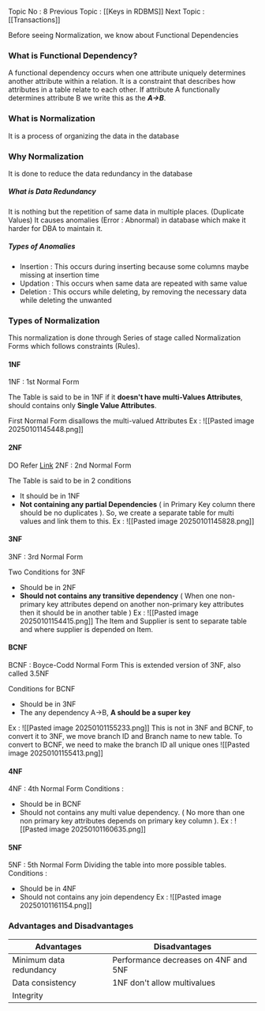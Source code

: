 Topic No : 8
Previous Topic : [[Keys in RDBMS]]
Next Topic : [[Transactions]]

Before seeing Normalization, we know about Functional Dependencies
### What is Functional Dependency?

A functional dependency occurs when one attribute uniquely determines another attribute within a relation. It is a constraint that describes how attributes in a table relate to each other. If attribute A functionally determines attribute B we write this as the ***A→B***.

### What is Normalization
It is a process of organizing the data in the database
### Why Normalization
It is done to reduce the data redundancy in the database
##### What is Data Redundancy 
It is nothing but the repetition of same data in multiple places. (Duplicate Values)
It causes anomalies (Error : Abnormal) in database which make it harder for DBA to maintain it.

##### Types of Anomalies 
- Insertion : This occurs during inserting because some columns maybe missing at insertion time
- Updation :  This occurs when same data are repeated with same value
- Deletion : This occurs while deleting, by removing the necessary data while deleting the unwanted
### Types of Normalization

This normalization is done through Series of stage called Normalization Forms which follows constraints (Rules).

#### 1NF
1NF : 1st Normal Form

The Table is said to be in 1NF if it **doesn't have multi-Values Attributes**, should contains only **Single Value Attributes**.

First Normal Form disallows the multi-valued Attributes
Ex : 
![[Pasted image 20250101145448.png]]
#### 2NF 
DO Refer [Link](https://chatgpt.com/c/67d19995-cbe4-8007-ba0d-0e655b14d4b2)
2NF : 2nd Normal Form

The Table is said to be in 2 conditions
- It should be in 1NF 
- **Not containing any partial Dependencies** ( in Primary Key column there should be no duplicates ).
So, we create a separate table for multi values and link them to this.
Ex : 
![[Pasted image 20250101145828.png]]

#### 3NF
3NF : 3rd Normal Form

Two Conditions for 3NF
- Should be in 2NF
- **Should not contains any transitive dependency** ( When one non-primary key attributes depend on another non-primary key attributes then it should be in another table )
Ex : 
![[Pasted image 20250101154415.png]]
The Item and Supplier is sent to separate table and where supplier is depended on Item.

#### BCNF
BCNF : Boyce-Codd Normal Form
This is extended version of 3NF, also called 3.5NF

Conditions for BCNF
- Should be in 3NF
- The any dependency A->B, **A should be a super key**

Ex : 
![[Pasted image 20250101155233.png]]
This is not in 3NF and BCNF, to convert it to 3NF, we move branch ID and Branch name to new table.
To convert to BCNF, we need to make the branch ID all unique ones
![[Pasted image 20250101155413.png]]

#### 4NF
4NF : 4th Normal Form
Conditions :
- Should be in BCNF
- Should not contains any multi value dependency. ( No more than one non primary key attributes depends on primary key column ).
Ex : 
![[Pasted image 20250101160635.png]]
#### 5NF
5NF : 5th Normal Form
Dividing the table into more possible tables.
Conditions : 
- Should be in 4NF
- Should not contains any join dependency
Ex : 
![[Pasted image 20250101161154.png]]
### Advantages and Disadvantages

| Advantages              | Disadvantages                        |
| ----------------------- | ------------------------------------ |
| Minimum data redundancy | Performance decreases on 4NF and 5NF |
| Data consistency        | 1NF don't allow multivalues          |
| Integrity               |                                      |

